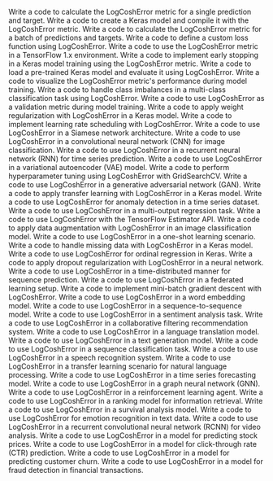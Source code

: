 Write a code to calculate the LogCoshError metric for a single prediction and target.
Write a code to create a Keras model and compile it with the LogCoshError metric.
Write a code to calculate the LogCoshError metric for a batch of predictions and targets.
Write a code to define a custom loss function using LogCoshError.
Write a code to use the LogCoshError metric in a TensorFlow 1.x environment.
Write a code to implement early stopping in a Keras model training using the LogCoshError metric.
Write a code to load a pre-trained Keras model and evaluate it using LogCoshError.
Write a code to visualize the LogCoshError metric's performance during model training.
Write a code to handle class imbalances in a multi-class classification task using LogCoshError.
Write a code to use LogCoshError as a validation metric during model training.
Write a code to apply weight regularization with LogCoshError in a Keras model.
Write a code to implement learning rate scheduling with LogCoshError.
Write a code to use LogCoshError in a Siamese network architecture.
Write a code to use LogCoshError in a convolutional neural network (CNN) for image classification.
Write a code to use LogCoshError in a recurrent neural network (RNN) for time series prediction.
Write a code to use LogCoshError in a variational autoencoder (VAE) model.
Write a code to perform hyperparameter tuning using LogCoshError with GridSearchCV.
Write a code to use LogCoshError in a generative adversarial network (GAN).
Write a code to apply transfer learning with LogCoshError in a Keras model.
Write a code to use LogCoshError for anomaly detection in a time series dataset.
Write a code to use LogCoshError in a multi-output regression task.
Write a code to use LogCoshError with the TensorFlow Estimator API.
Write a code to apply data augmentation with LogCoshError in an image classification model.
Write a code to use LogCoshError in a one-shot learning scenario.
Write a code to handle missing data with LogCoshError in a Keras model.
Write a code to use LogCoshError for ordinal regression in Keras.
Write a code to apply dropout regularization with LogCoshError in a neural network.
Write a code to use LogCoshError in a time-distributed manner for sequence prediction.
Write a code to use LogCoshError in a federated learning setup.
Write a code to implement mini-batch gradient descent with LogCoshError.
Write a code to use LogCoshError in a word embedding model.
Write a code to use LogCoshError in a sequence-to-sequence model.
Write a code to use LogCoshError in a sentiment analysis task.
Write a code to use LogCoshError in a collaborative filtering recommendation system.
Write a code to use LogCoshError in a language translation model.
Write a code to use LogCoshError in a text generation model.
Write a code to use LogCoshError in a sequence classification task.
Write a code to use LogCoshError in a speech recognition system.
Write a code to use LogCoshError in a transfer learning scenario for natural language processing.
Write a code to use LogCoshError in a time series forecasting model.
Write a code to use LogCoshError in a graph neural network (GNN).
Write a code to use LogCoshError in a reinforcement learning agent.
Write a code to use LogCoshError in a ranking model for information retrieval.
Write a code to use LogCoshError in a survival analysis model.
Write a code to use LogCoshError for emotion recognition in text data.
Write a code to use LogCoshError in a recurrent convolutional neural network (RCNN) for video analysis.
Write a code to use LogCoshError in a model for predicting stock prices.
Write a code to use LogCoshError in a model for click-through rate (CTR) prediction.
Write a code to use LogCoshError in a model for predicting customer churn.
Write a code to use LogCoshError in a model for fraud detection in financial transactions.